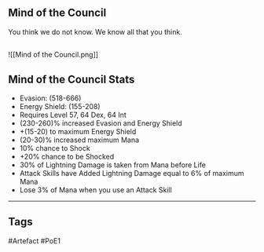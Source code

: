 ## Mind of the Council
You think we do not know.
We know all that you think.
##
![[Mind of the Council.png]]
## Mind of the Council Stats
- Evasion: (518-666)
- Energy Shield: (155-208)
- Requires Level 57, 64 Dex, 64 Int
- (230-260)% increased Evasion and Energy Shield
- +(15-20) to maximum Energy Shield
- (20-30)% increased maximum Mana
- 10% chance to Shock
- +20% chance to be Shocked
- 30% of Lightning Damage is taken from Mana before Life
- Attack Skills have Added Lightning Damage equal to 6% of maximum Mana
- Lose 3% of Mana when you use an Attack Skill


---
## Tags
#Artefact
#PoE1